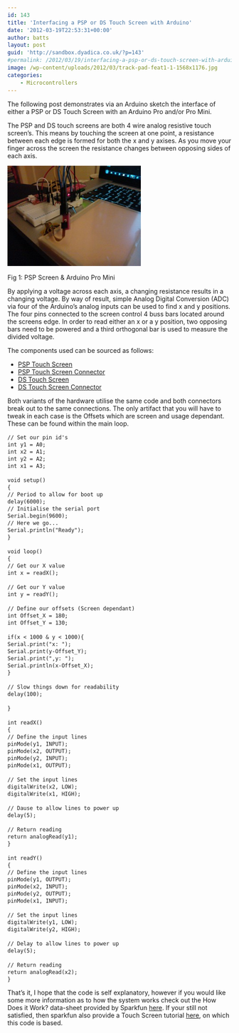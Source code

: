 ```yaml
---
id: 143
title: 'Interfacing a PSP or DS Touch Screen with Arduino'
date: '2012-03-19T22:53:31+00:00'
author: batts
layout: post
guid: 'http://sandbox.dyadica.co.uk/?p=143'
#permalink: /2012/03/19/interfacing-a-psp-or-ds-touch-screen-with-arduino/
image: /wp-content/uploads/2012/03/track-pad-feat1-1-1568x1176.jpg
categories:
    - Microcontrollers
---
```


The following post demonstrates via an Arduino sketch the interface of either a PSP or DS Touch Screen with an Arduino Pro and/or Pro Mini.

The PSP and DS touch screens are both 4 wire analog resistive touch screen’s. This means by touching the screen at one point, a resistance between each edge is formed for both the x and y axises. As you move your finger across the screen the resistance changes between opposing sides of each axis.

[![](/wp-content/uploads/2012/03/WP_000428-300x225.jpg "Arduino Pro Mini - PSP Touch Screen")](/wp-content/uploads/2012/03/WP_000428.jpg)

<span class="caption">Fig 1: PSP Screen &amp; Arduino Pro Mini</span>

By applying a voltage across each axis, a changing resistance results in a changing voltage. By way of result, simple Analog Digital Conversion (ADC) via four of the Arduino’s analog inputs can be used to find x and y positions. The four pins connected to the screen control 4 buss bars located around the screens edge. In order to read either an x or a y position, two opposing bars need to be powered and a third orthogonal bar is used to measure the divided voltage.

The components used can be sourced as follows:

- [PSP Touch Screen](http://www.skpang.co.uk/catalog/color-24bit-lcd-43-psp-touch-screen-p-667.html?zenid=cr4ghmgpesn9b9b6p2k5miofe2 "PSP Touch Screen - skpang.co.uk")
- [PSP Touch Screen Connector](http://www.skpang.co.uk/catalog/color-24bit-lcd-43-psp-touch-screen-connector-breakout-p-668.html "PSP Touch Screen Connector - skpang.co.uk")
- [DS Touch Screen](http://www.coolcomponents.co.uk/catalog/nintendo-touch-screen-p-657.html?osCsid=j90j5kqfegquksdbumahtmuqg5 "DS Touch Screen - coolcomponents.co.uk")
- [DS Touch Screen Connector](http://www.coolcomponents.co.uk/catalog/nintendo-touch-screen-connector-breakout-p-658.html?osCsid=j90j5kqfegquksdbumahtmuqg5 "DS Touch Screen Connector - coolcomponents.co.uk")

Both variants of the hardware utilise the same code and both connectors break out to the same connections. The only artifact that you will have to tweak in each case is the Offsets which are screen and usage dependant. These can be found within the main loop.

```
// Set our pin id's
int y1 = A0;
int x2 = A1;
int y2 = A2;
int x1 = A3;

void setup()
{
// Period to allow for boot up
delay(6000);
// Initialise the serial port
Serial.begin(9600);
// Here we go...
Serial.println("Ready");
}

void loop()
{
// Get our X value
int x = readX();

// Get our Y value
int y = readY();

// Define our offsets (Screen dependant)
int Offset_X = 180;
int Offset_Y = 130;

if(x < 1000 & y < 1000){
Serial.print("x: ");
Serial.print(y-Offset_Y);
Serial.print(",y: ");
Serial.println(x-Offset_X);
}

// Slow things down for readability
delay(100);

}

int readX()
{
// Define the input lines
pinMode(y1, INPUT);
pinMode(x2, OUTPUT);
pinMode(y2, INPUT);
pinMode(x1, OUTPUT);

// Set the input lines
digitalWrite(x2, LOW);
digitalWrite(x1, HIGH);

// Dause to allow lines to power up
delay(5);

// Return reading
return analogRead(y1);
}

int readY()
{
// Define the input lines
pinMode(y1, OUTPUT);
pinMode(x2, INPUT);
pinMode(y2, OUTPUT);
pinMode(x1, INPUT);

// Set the input lines
digitalWrite(y1, LOW);
digitalWrite(y2, HIGH);

// Delay to allow lines to power up
delay(5);

// Return reading
return analogRead(x2);
}
```

That’s it, I hope that the code is self explanatory, however if you would like some more information as to how the system works check out the How Does it Work? data-sheet provided by Sparkfun [here](http://www.sparkfun.com/datasheets/LCD/HOW%20DOES%20IT%20WORK.pdf "How Does it Work - Touch Screen - Sparkfun.com"). If your still not satisfied, then sparkfun also provide a Touch Screen tutorial [here](http://www.sparkfun.com/tutorials/139 "Touch Screen Tutorial - Sparkfun.com"), on which this code is based.